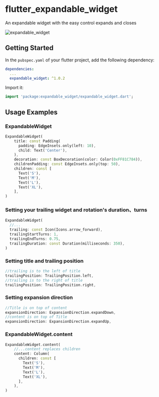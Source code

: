 # flutter_expandable_widget

An expandable widget with the easy control expands and closes

![expandable_widget](https://media.giphy.com/media/AicFNJcFGGmrRfX5r0/giphy.gif)

## Getting Started

In the `pubspec.yaml` of your flutter project, add the following dependency:

```yaml
dependencies:
  ...
  expandable_widget: ^1.0.2
```


Import it:

```dart
import 'package:expandable_widget/expandable_widget.dart';
```
## Usage Examples

### ExpandableWidget
```dart
ExpandableWidget(
    title: const Padding(
      padding: EdgeInsets.only(left: 10),
      child: Text('Center'),
    ),
    decoration: const BoxDecoration(color: Color(0xFF81C784)),
    childrenPadding: const EdgeInsets.only(top: 50),
    children: const [
      Text('S'),
      Text('M'),
      Text('L'),
      Text('XL'),
    ],
)
```

### Setting your trailing widget and rotation's duration、turns
```dart
ExpandableWidget(
  //...
  trailing: const Icon(Icons.arrow_forward),
  trailingStartTurns: 1,
  trailingEndTurns: 0.75,
  trailingDuration: const Duration(milliseconds: 350),
)
```

### Setting title and trailing position
```dart
//trailing is to the left of title
trailingPosition: TrailingPosition.left,
//trailing is to the right of title
trailingPosition: TrailingPosition.right,
```

### Setting expansion direction
```dart
//Title is on top of content
expansionDirection: ExpansionDirection.expandDown,
//content is on top of Title
expansionDirection: ExpansionDirection.expandUp,
```


### ExpandableWidget.content
```dart
ExpandableWidget.content(
    //...content replaces children
    content: Column(
      children: const [
        Text('S'),
        Text('M'),
        Text('L'),
        Text('XL'),
      ],
    ),
)
```